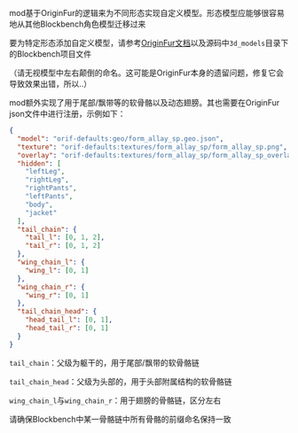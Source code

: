 mod基于OriginFur的逻辑来为不同形态实现自定义模型。形态模型应能够很容易地从其他Blockbench角色模型迁移过来

要为特定形态添加自定义模型，请参考[OriginFur文档](https://originalfur.readthedocs.io/en/latest/)以及源码中`3d_models`目录下的Blockbench项目文件

（请无视模型中左右颠倒的命名。这可能是OriginFur本身的遗留问题，修复它会导致效果出错，所以..）



mod额外实现了用于尾部/飘带等的软骨骼以及动态翅膀。其也需要在OriginFur json文件中进行注册，示例如下：

```json
{
  "model": "orif-defaults:geo/form_allay_sp.geo.json",
  "texture": "orif-defaults:textures/form_allay_sp/form_allay_sp.png",
  "overlay": "orif-defaults:textures/form_allay_sp/form_allay_sp_overlay.png",
  "hidden": [
    "leftLeg",
    "rightLeg",
    "rightPants",
    "leftPants",
    "body",
    "jacket"
  ],
  "tail_chain": {
    "tail_l": [0, 1, 2],
    "tail_r": [0, 1, 2]
  },
  "wing_chain_l": {
    "wing_l": [0, 1]
  },
  "wing_chain_r": {
    "wing_r": [0, 1]
  },
  "tail_chain_head": {
    "head_tail_l": [0, 1],
    "head_tail_r": [0, 1]
  }
}
```

`tail_chain`：父级为躯干的，用于尾部/飘带的软骨骼链

`tail_chain_head`：父级为头部的，用于头部附属结构的软骨骼链

`wing_chain_l`与`wing_chain_r`：用于翅膀的骨骼链，区分左右

请确保Blockbench中某一骨骼链中所有骨骼的前缀命名保持一致
